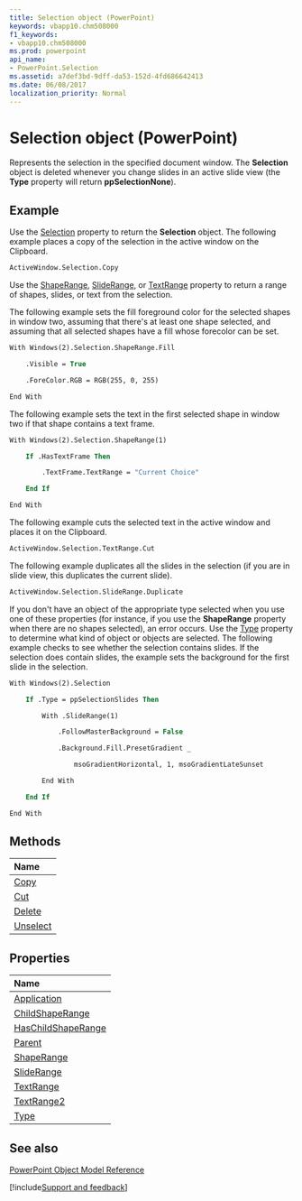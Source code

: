 ```yaml
---
title: Selection object (PowerPoint)
keywords: vbapp10.chm508000
f1_keywords:
- vbapp10.chm508000
ms.prod: powerpoint
api_name:
- PowerPoint.Selection
ms.assetid: a7def3bd-9dff-da53-152d-4fd686642413
ms.date: 06/08/2017
localization_priority: Normal
---
```



# Selection object (PowerPoint)

Represents the selection in the specified document window. The **Selection** object is deleted whenever you change slides in an active slide view (the **Type** property will return **ppSelectionNone**).


## Example

Use the [Selection](PowerPoint.Cell.Selected.md) property to return the  **Selection** object. The following example places a copy of the selection in the active window on the Clipboard.


```vb
ActiveWindow.Selection.Copy
```

Use the [ShapeRange](PowerPoint.Selection.ShapeRange.md), [SlideRange](PowerPoint.Selection.SlideRange.md), or [TextRange](PowerPoint.Selection.TextRange.md) property to return a range of shapes, slides, or text from the selection.

The following example sets the fill foreground color for the selected shapes in window two, assuming that there's at least one shape selected, and assuming that all selected shapes have a fill whose forecolor can be set.




```vb
With Windows(2).Selection.ShapeRange.Fill

    .Visible = True

    .ForeColor.RGB = RGB(255, 0, 255)

End With
```

The following example sets the text in the first selected shape in window two if that shape contains a text frame.




```vb
With Windows(2).Selection.ShapeRange(1)

    If .HasTextFrame Then

        .TextFrame.TextRange = "Current Choice"

    End If

End With
```

The following example cuts the selected text in the active window and places it on the Clipboard.




```vb
ActiveWindow.Selection.TextRange.Cut
```

The following example duplicates all the slides in the selection (if you are in slide view, this duplicates the current slide).




```vb
ActiveWindow.Selection.SlideRange.Duplicate
```

If you don't have an object of the appropriate type selected when you use one of these properties (for instance, if you use the  **ShapeRange** property when there are no shapes selected), an error occurs. Use the [Type](PowerPoint.Selection.Type.md) property to determine what kind of object or objects are selected. The following example checks to see whether the selection contains slides. If the selection does contain slides, the example sets the background for the first slide in the selection.




```vb
With Windows(2).Selection

    If .Type = ppSelectionSlides Then

        With .SlideRange(1)

            .FollowMasterBackground = False

            .Background.Fill.PresetGradient _

                msoGradientHorizontal, 1, msoGradientLateSunset

        End With

    End If

End With
```


## Methods



|Name|
|:-----|
|[Copy](PowerPoint.Selection.Copy.md)|
|[Cut](PowerPoint.Selection.Cut.md)|
|[Delete](PowerPoint.Selection.Delete.md)|
|[Unselect](PowerPoint.Selection.Unselect.md)|

## Properties



|Name|
|:-----|
|[Application](PowerPoint.Selection.Application.md)|
|[ChildShapeRange](PowerPoint.Selection.ChildShapeRange.md)|
|[HasChildShapeRange](PowerPoint.Selection.HasChildShapeRange.md)|
|[Parent](PowerPoint.Selection.Parent.md)|
|[ShapeRange](PowerPoint.Selection.ShapeRange.md)|
|[SlideRange](PowerPoint.Selection.SlideRange.md)|
|[TextRange](PowerPoint.Selection.TextRange.md)|
|[TextRange2](PowerPoint.Selection.TextRange2.md)|
|[Type](PowerPoint.Selection.Type.md)|

## See also


[PowerPoint Object Model Reference](overview/PowerPoint/object-model.md)

[!include[Support and feedback](~/includes/feedback-boilerplate.md)]
